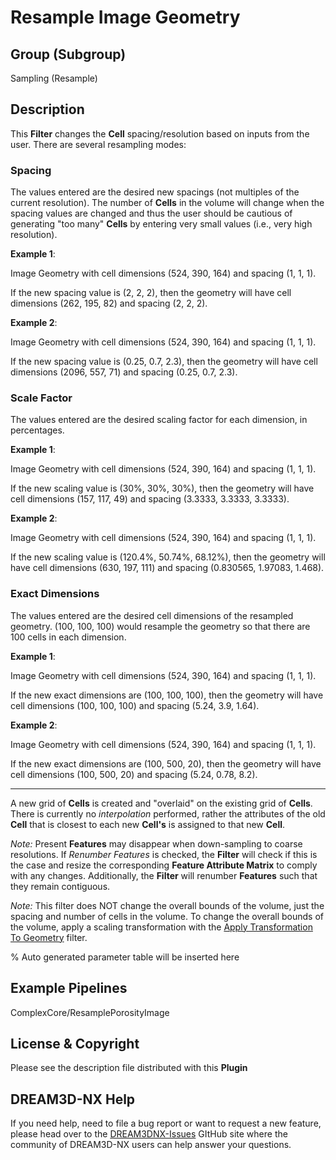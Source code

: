 # Resample Image Geometry

## Group (Subgroup)

Sampling (Resample)

## Description

This **Filter** changes the **Cell** spacing/resolution based on inputs from the user. There are several resampling modes:

### Spacing

The values entered are the desired new spacings (not multiples of the current resolution).  The number of **Cells** in the volume will change when the spacing values are changed and thus the user should be cautious of generating "too many" **Cells** by entering very small values (i.e., very high resolution).

**Example 1**:

Image Geometry with cell dimensions (524, 390, 164) and spacing (1, 1, 1).

If the new spacing value is (2, 2, 2), then the geometry will have cell dimensions (262, 195, 82) and spacing (2, 2, 2).

**Example 2**:

Image Geometry with cell dimensions (524, 390, 164) and spacing (1, 1, 1).

If the new spacing value is (0.25, 0.7, 2.3), then the geometry will have cell dimensions (2096, 557, 71) and spacing (0.25, 0.7, 2.3).

### Scale Factor

The values entered are the desired scaling factor for each dimension, in percentages.

**Example 1**:

Image Geometry with cell dimensions (524, 390, 164) and spacing (1, 1, 1).

If the new scaling value is (30%, 30%, 30%), then the geometry will have cell dimensions (157, 117, 49) and spacing (3.3333, 3.3333, 3.3333).

**Example 2**:

Image Geometry with cell dimensions (524, 390, 164) and spacing (1, 1, 1).

If the new scaling value is (120.4%, 50.74%, 68.12%), then the geometry will have cell dimensions (630, 197, 111) and spacing (0.830565, 1.97083, 1.468).

### Exact Dimensions

The values entered are the desired cell dimensions of the resampled geometry.  (100, 100, 100) would resample the geometry so that there are 100 cells in each dimension.

**Example 1**:

Image Geometry with cell dimensions (524, 390, 164) and spacing (1, 1, 1).

If the new exact dimensions are (100, 100, 100), then the geometry will have cell dimensions (100, 100, 100) and spacing (5.24, 3.9, 1.64).

**Example 2**:

Image Geometry with cell dimensions (524, 390, 164) and spacing (1, 1, 1).

If the new exact dimensions are (100, 500, 20), then the geometry will have cell dimensions (100, 500, 20) and spacing (5.24, 0.78, 8.2).

---

A new grid of **Cells** is created and "overlaid" on the existing grid of **Cells**.  There is currently no *interpolation* performed, rather the attributes of the old **Cell** that is closest to each new **Cell's** is assigned to that new **Cell**.

*Note:* Present **Features** may disappear when down-sampling to coarse resolutions. If *Renumber Features* is checked, the **Filter** will check if this is the case and resize the corresponding **Feature Attribute Matrix** to comply with any changes. Additionally, the **Filter** will renumber **Features** such that they remain contiguous.

*Note:* This filter does NOT change the overall bounds of the volume, just the spacing and number of cells in the volume.  To change the overall bounds of the volume, apply a scaling transformation with the [Apply Transformation To Geometry](./ApplyTransformationToGeometryFilter.md) filter.

% Auto generated parameter table will be inserted here

## Example Pipelines

ComplexCore/ResamplePorosityImage

## License & Copyright

Please see the description file distributed with this **Plugin**

## DREAM3D-NX Help

If you need help, need to file a bug report or want to request a new feature, please head over to the [DREAM3DNX-Issues](https://github.com/BlueQuartzSoftware/DREAM3DNX-Issues) GItHub site where the community of DREAM3D-NX users can help answer your questions.

